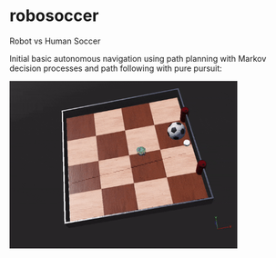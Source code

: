 # robosoccer
Robot vs Human Soccer


Initial basic autonomous navigation using path planning with Markov decision processes and path following with pure pursuit:

<img src="https://github.com/douglashuangg/robosoccer/blob/main/PurePursuit.gif" alt="GIF" width="400">
